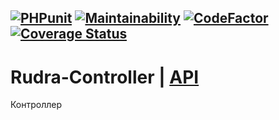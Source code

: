 [![PHPunit](https://github.com/Jagepard/Rudra-Controller/actions/workflows/php.yml/badge.svg)](https://github.com/Jagepard/Rudra-Controller/actions/workflows/php.yml)
[![Maintainability](https://qlty.sh/badges/4cd3ef6e-deea-4223-884b-6ec616594d59/maintainability.svg)](https://qlty.sh/gh/Jagepard/projects/Rudra-Controller)
[![CodeFactor](https://www.codefactor.io/repository/github/jagepard/rudra-controller/badge)](https://www.codefactor.io/repository/github/jagepard/rudra-controller)
[![Coverage Status](https://coveralls.io/repos/github/Jagepard/Rudra-Controller/badge.svg?branch=master)](https://coveralls.io/github/Jagepard/Rudra-Controller?branch=master)
-----

# Rudra-Controller | [API](https://github.com/Jagepard/Rudra-Controller/blob/master/docs.md "Documentation API")
Контроллер
